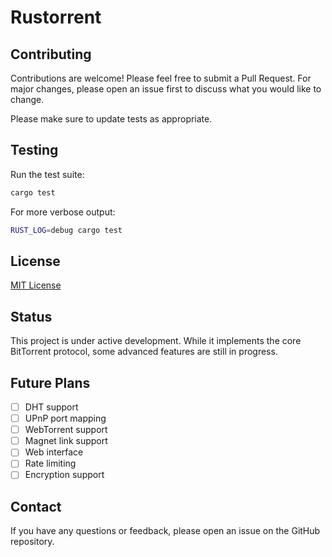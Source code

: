 # Rustorrent

## Contributing

Contributions are welcome! Please feel free to submit a Pull Request. For major changes, please open an issue first to discuss what you would like to change.

Please make sure to update tests as appropriate.

## Testing

Run the test suite:

```bash
cargo test
```

For more verbose output:

```bash
RUST_LOG=debug cargo test
```

## License

[MIT License](LICENSE)

## Status

This project is under active development. While it implements the core BitTorrent protocol, some advanced features are still in progress.

## Future Plans

- [ ] DHT support
- [ ] UPnP port mapping
- [ ] WebTorrent support
- [ ] Magnet link support
- [ ] Web interface
- [ ] Rate limiting
- [ ] Encryption support

## Contact

If you have any questions or feedback, please open an issue on the GitHub repository.